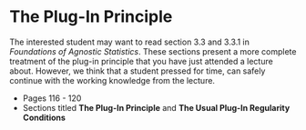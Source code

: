 # The Plug-In Principle 

The interested student may want to read section 3.3 and 3.3.1 in *Foundations of Agnostic Statistics*. These sections present a more complete treatment of the plug-in principle that you have just attended a lecture about. However, we think that a student pressed for time, can safely continue with the working knowledge from the lecture. 

- Pages 116 - 120
- Sections titled **The Plug-In Principle** and **The Usual Plug-In Regularity Conditions** 
